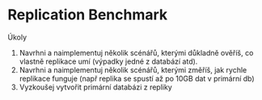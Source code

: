 # Replication Benchmark

Úkoly

1. Navrhni a naimplementuj několik scénářů, kterými důkladně ověříš, co vlastně replikace umí (výpadky jedné z databází atd).
1. Navrhni a naimplementuj několik scénářů, kterými změříš, jak rychle replikace funguje (např replika se spustí až po 10GB dat v primární db)
1. Vyzkoušej vytvořit primární databázi z repliky

